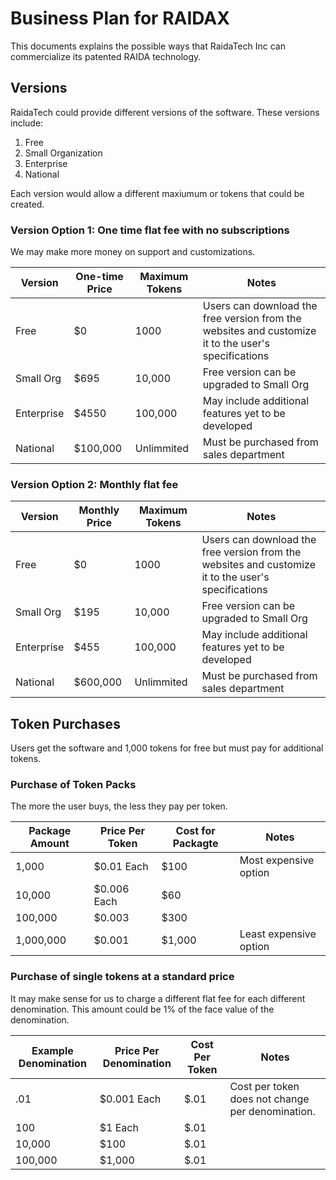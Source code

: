 # Business Plan for RAIDAX

This documents explains the possible ways that RaidaTech Inc can commercialize its patented RAIDA technology. 

## Versions
RaidaTech could provide different versions of the software. These versions include: 
1. Free 
2. Small Organization
3. Enterprise
4. National

Each version would allow a different maxiumum or tokens that could be created. 

### Version Option 1: One time flat fee with no subscriptions
We may make more money on support and customizations.

Version | One-time Price |  Maximum Tokens | Notes
---|---|---|---
Free | $0 | 1000 | Users can download the free version from the websites and customize it to the user's specifications
Small Org | $695 | 10,000 | Free version can be upgraded to Small Org
Enterprise | $4550 | 100,000 | May include additional features yet to be developed
National | $100,000 | Unlimmited | Must be purchased from sales department

### Version Option 2: Monthly flat fee 

Version | Monthly Price |  Maximum Tokens | Notes
---|---|---|---
Free | $0 | 1000 | Users can download the free version from the websites and customize it to the user's specifications
Small Org | $195 | 10,000 | Free version can be upgraded to Small Org
Enterprise | $455 | 100,000 | May include additional features yet to be developed
National | $600,000 | Unlimmited | Must be purchased from sales department

## Token Purchases
Users get the software and 1,000 tokens for free but must pay for additional tokens. 

### Purchase of Token Packs
The more the user buys, the less they pay per token. 

Package Amount | Price Per Token | Cost for Packagte | Notes
---|---|---|---
1,000 | $0.01 Each | $100 | Most expensive option
10,000 | $0.006 Each | $60 |
100,000 | $0.003 | $300 |
1,000,000 | $0.001 | $1,000 | Least expensive option


### Purchase of single tokens at a standard price
It may make sense for us to charge a different flat fee for each different denomination. 
This amount could be 1% of the face value of the denomination.

Example Denomination | Price Per Denomination | Cost Per Token | Notes
---|---|---|---
.01 | $0.001 Each | $.01 | Cost per token does not change per denomination.
100| $1 Each | $.01  |
10,000 | $100 | $.01  |
100,000 | $1,000 | $.01  | 
